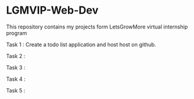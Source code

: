# LGMVIP-Web-Dev

This repository contains my projects form LetsGrowMore virtual internship program

Task 1 :  Create a todo list application and host host on github.

Task 2 :

Task 3 : 

Task 4 :

Task 5 :
